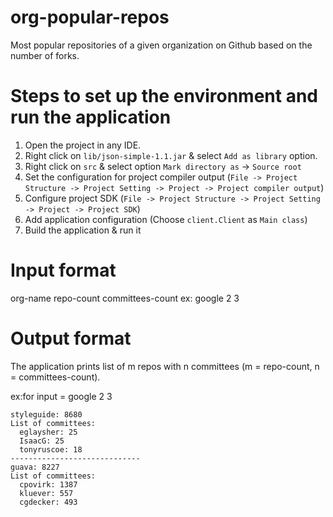 # org-popular-repos
Most popular repositories of a given organization on Github based on the number of forks.

# Steps to set up the environment and run the application
1. Open the project in any IDE.
2. Right click on `lib/json-simple-1.1.jar` & select `Add as library` option.
3. Right click on `src` & select option `Mark directory as` -> `Source root` 
4. Set the configuration for project compiler output (`File -> Project Structure -> Project Setting -> Project -> Project compiler output`)
5. Configure project SDK (`File -> Project Structure -> Project Setting -> Project -> Project SDK`)
6. Add application configuration (Choose `client.Client` as `Main class`)
7. Build the application & run it

# Input format
org-name repo-count committees-count
ex: google 2 3

# Output format
The application prints list of m repos with n committees (m = repo-count, n = committees-count).

ex:for input = google 2 3
```
styleguide: 8680 
List of committees:
  eglaysher: 25     
  IsaacG: 25     
  tonyruscoe: 18
----------------------------- 
guava: 8227 
List of committees:      
  cpovirk: 1387     
  kluever: 557     
  cgdecker: 493
```
